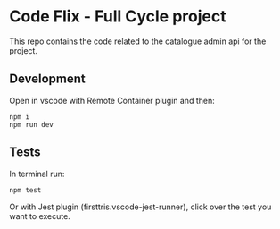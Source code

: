 # Code Flix - Full Cycle project

This repo contains the code related to the catalogue admin api for the project.

## Development

Open in vscode with Remote Container plugin and then:

```
npm i
npm run dev
```

## Tests

In terminal run:

```
npm test
```

Or with Jest plugin (firsttris.vscode-jest-runner), click over the test you want to execute.

##

